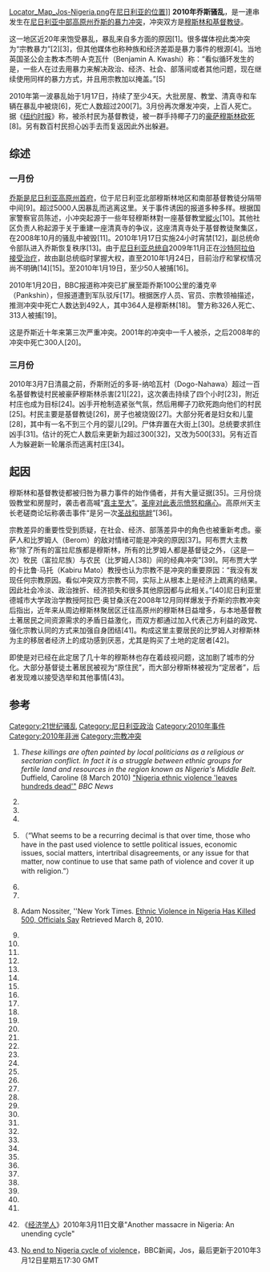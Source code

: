 [Locator_Map_Jos-Nigeria.png](https://zh.wikipedia.org/wiki/File:Locator_Map_Jos-Nigeria.png "fig:Locator_Map_Jos-Nigeria.png")在[尼日利亚的位置](../Page/尼日利亚.md "wikilink")\]\]
**2010年乔斯骚乱**，是一連串发生在[尼日利亚中部](../Page/尼日利亚.md "wikilink")[高原州](../Page/高原州.md "wikilink")[乔斯的暴力冲突](../Page/乔斯.md "wikilink")，冲突双方是[穆斯林和](../Page/穆斯林.md "wikilink")[基督教徒](../Page/基督教徒.md "wikilink")。

这一地区近20年来饱受暴乱，暴乱来自多方面的原因\[1\]。很多媒体视此类冲突为“宗教暴力”\[2\]\[3\]，但其他媒体也称种族和经济差距是暴力事件的根源\[4\]。当地英国圣公会主教本杰明·A·克瓦什（Benjamin
A.
Kwashi）称：“看似循环发生的是，一些人在过去用暴力来解决政治、经济、社会、部落间或者其他问题，现在继续使用同样的暴力方式，并且用宗教加以掩盖。”\[5\]

2010年第一波暴乱始于1月17日，持续了至少4天。大批房屋、教堂、清真寺和车辆在暴乱中被烧\[6\]，死亡人数超过200\[7\]。3月份再次爆发冲突，上百人死亡。据《[纽约时报](../Page/纽约时报.md "wikilink")》称，被杀村民为基督教徒，被一群手持椰子刀的[豪萨穆斯林砍死](../Page/豪萨人.md "wikilink")\[8\]。另有数百村民担心凶手去而复返因此外出躲避。

## 综述

### 一月份

[乔斯是](../Page/乔斯.md "wikilink")[尼日利亚](../Page/尼日利亚.md "wikilink")[高原州首府](../Page/高原州.md "wikilink")，位于尼日利亚北部穆斯林地区和南部基督教徒分隔带中间\[9\]。超过5000人因暴乱而逃离这里。关于事件诱因的报道多种多样。根据国家警察官员陈述，小冲突起源于一些年轻穆斯林對一座基督教堂[縱火](../Page/縱火.md "wikilink")\[10\]。其他社区负责人称起源于关于重建一座清真寺的争议，这座清真寺处于基督教徒聚集区，在2008年10月的骚乱中被毁\[11\]。2010年1月17日实施24小时宵禁\[12\]，副总统命令部队进入乔斯恢复秩序\[13\]。由于[尼日利亚总统自](../Page/尼日利亚总统.md "wikilink")2009年11月正在[沙特阿拉伯接受治疗](../Page/沙特阿拉伯.md "wikilink")，故由副总统临时掌握大权，直至2010年1月24日，目前治疗和掌权情况尚不明确\[14\]\[15\]。至2010年1月19日，至少50人被捕\[16\]。

2010年1月20日，BBC报道称冲突已扩展至距乔斯100公里的潘克辛（Pankshin），但报道遭到军队驳斥\[17\]。根据医疗人员、官员、宗教领袖描述，推测冲突中死亡人数达到492人，其中364人是穆斯林\[18\]。
警方称326人死亡、313人被捕\[19\]。

这是乔斯近十年来第三次严重冲突。2001年的冲突中一千人被杀，之后2008年的冲突中死亡300人\[20\]。

### 三月份

2010年3月7日清晨之前，乔斯附近的多哥-纳哈瓦村（Dogo-Nahawa）超过一百名基督教徒村民被豪萨穆斯林杀害\[21\]\[22\]，这次袭击持续了四个小时\[23\]，附近村庄也成为目标\[24\]。凶手开枪制造紧张气氛，然后用椰子刀砍死跑向他们的村民\[25\]。村民主要是基督教徒\[26\]，房子也被烧毁\[27\]。大部分死者是妇女和儿童\[28\]，其中有一名不到三个月的婴儿\[29\]。尸体弃置在大街上\[30\]。总统要求抓住凶手\[31\]。估计的死亡人数后来更新为超过300\[32\]，又改为500\[33\]。另有近百人为躲避新一轮屠杀而逃离村庄\[34\]。

## 起因

穆斯林和基督教徒都被归咎为暴力事件的始作俑者，并有大量证据\[35\]。三月份烧毁教堂和房屋时，袭击者高喊“[真主至大](../Page/真主至大.md "wikilink")”。[圣座对此表示愤怒和痛心](../Page/圣座.md "wikilink")。高原州天主长老磋商论坛称袭击事件“是另一次[圣战和挑衅](../Page/圣战.md "wikilink")”\[36\]。

宗教差异的重要性受到质疑，在社会、经济、部落差异中的角色也被重新考虑。豪萨人和比罗姆人（Berom）的敌对情绪可能是冲突的原因\[37\]。阿布贾大主教称“除了所有的富拉尼族都是穆斯林，所有的比罗姆人都是基督徒之外，（这是一次）牧民（富拉尼族）与农民（比罗姆人\[38\]）间的经典冲突”\[39\]。阿布贾大学的卡比鲁·马托（Kabiru
Mato）教授也认为宗教不是冲突的重要原因：“我没有发现任何宗教原因。看似冲突双方宗教不同，实际上从根本上是经济上疏离的结果。因此社会冷淡、政治挫折、经济损失和很多其他原因都与此相关。”\[40\]尼日利亚里德城市大学政治学教授阿拉巴·奥甘桑沃在2008年12月同样爆发于乔斯的宗教冲突后指出，近年来从周边穆斯林聚居区迁往高原州的穆斯林日益增多，与本地基督教土著居民之间资源需求的矛盾日益激化，而双方都通过加入代表己方利益的政党、强化宗教认同的方式来加强自身团结\[41\]。构成这里主要居民的比罗姆人对穆斯林为主的移居者经济上的成功感到厌恶，尤其是购买了土地的定居者\[42\]。

即使是对已经在此定居了几十年的穆斯林也存在着歧视问题，这加剧了城市的分化。大部分基督徒土著居民被视为“原住民”，而大部分穆斯林被视为“定居者”，后者发现难以接受选举和其他事情\[43\]。

## 参考

[Category:21世纪骚乱](https://zh.wikipedia.org/wiki/Category:21世纪骚乱 "wikilink")
[Category:尼日利亚政治](https://zh.wikipedia.org/wiki/Category:尼日利亚政治 "wikilink")
[Category:2010年事件](https://zh.wikipedia.org/wiki/Category:2010年事件 "wikilink")
[Category:2010年非洲](https://zh.wikipedia.org/wiki/Category:2010年非洲 "wikilink")
[Category:宗教冲突](https://zh.wikipedia.org/wiki/Category:宗教冲突 "wikilink")

1.  *These killings are often painted by local politicians as a
    religious or sectarian conflict. In fact it is a struggle between
    ethnic groups for fertile land and resources in the region known as
    Nigeria's Middle Belt.* Duffield, Caroline (8 March 2010) ["Nigeria
    ethnic violence 'leaves hundreds
    dead'"](http://news.bbc.co.uk/2/hi/africa/8555018.stm) *BBC News*

2.

3.

4.
5.  （“What seems to be a recurring decimal is that over time, those who
    have in the past used violence to settle political issues, economic
    issues, social matters, intertribal disagreements, or any issue for
    that matter, now continue to use that same path of violence and
    cover it up with religion.”）

6.

7.

8.  Adam Nossiter, ''New York Times. [Ethnic Violence in Nigeria Has
    Killed 500, Officials
    Say](http://www.nytimes.com/2010/03/09/world/africa/09nigeria.html?ref=global-home)
    Retrieved March 8, 2010.

9.

10.

11.
12.

13.

14.

15.
16.

17.

18.
19.

20.

21.
22.
23.
24.

25.

26.
27.

28.
29.

30.
31.

32.

33.

34.

35.

36.

37.

38.

39.
40.

41.

42. 《[经济学人](../Page/经济学人.md "wikilink")》2010年3月11日文章"Another massacre in
    Nigeria: An unending cycle"

43. [No end to Nigeria cycle of
    violence](http://news.bbc.co.uk/2/hi/africa/8564884.stm)，BBC新闻，Jos，最后更新于2010年3月12日星期五17:30
    GMT